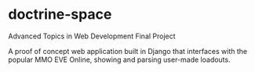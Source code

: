 # doctrine-space
Advanced Topics in Web Development Final Project

A proof of concept web application built in Django that interfaces with the popular MMO EVE Online, showing and parsing user-made loadouts.
